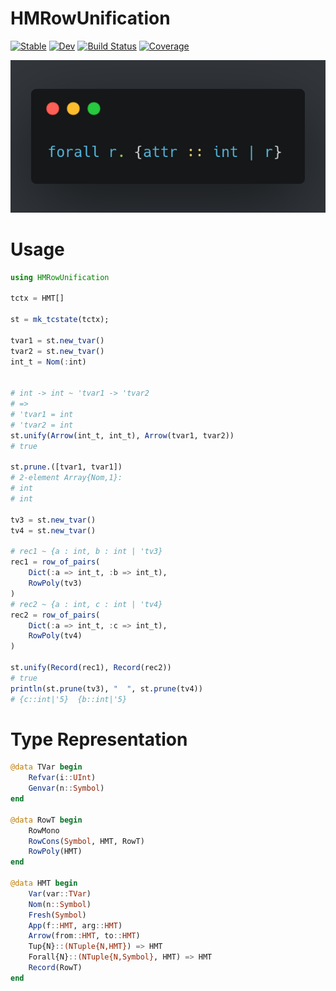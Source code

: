 # HMRowUnification

[![Stable](https://img.shields.io/badge/docs-stable-blue.svg)](https://thautwarm.github.io/HMRowUnification.jl/stable)
[![Dev](https://img.shields.io/badge/docs-dev-blue.svg)](https://thautwarm.github.io/HMRowUnification.jl/dev)
[![Build Status](https://travis-ci.com/thautwarm/HMRowUnification.jl.svg?branch=master)](https://travis-ci.com/thautwarm/HMRowUnification.jl)
[![Coverage](https://codecov.io/gh/thautwarm/HMRowUnification.jl/branch/master/graph/badge.svg)](https://codecov.io/gh/thautwarm/HMRowUnification.jl)

![fig.png](fig.png)

# Usage

```julia
using HMRowUnification

tctx = HMT[]

st = mk_tcstate(tctx);

tvar1 = st.new_tvar()
tvar2 = st.new_tvar()
int_t = Nom(:int)


# int -> int ~ 'tvar1 -> 'tvar2
# =>
# 'tvar1 = int
# 'tvar2 = int
st.unify(Arrow(int_t, int_t), Arrow(tvar1, tvar2))
# true

st.prune.([tvar1, tvar1])
# 2-element Array{Nom,1}:
# int
# int

tv3 = st.new_tvar()
tv4 = st.new_tvar()

# rec1 ~ {a : int, b : int | 'tv3}
rec1 = row_of_pairs(
    Dict(:a => int_t, :b => int_t),
    RowPoly(tv3)
)
# rec2 ~ {a : int, c : int | 'tv4}
rec2 = row_of_pairs(
    Dict(:a => int_t, :c => int_t),
    RowPoly(tv4)
)

st.unify(Record(rec1), Record(rec2))
# true
println(st.prune(tv3), "  ", st.prune(tv4))
# {c::int|'5}  {b::int|'5}
```

# Type Representation

```julia
@data TVar begin
    Refvar(i::UInt)
    Genvar(n::Symbol)
end

@data RowT begin
    RowMono
    RowCons(Symbol, HMT, RowT)
    RowPoly(HMT)
end

@data HMT begin
    Var(var::TVar)
    Nom(n::Symbol)
    Fresh(Symbol)
    App(f::HMT, arg::HMT)
    Arrow(from::HMT, to::HMT)
    Tup{N}::(NTuple{N,HMT}) => HMT
    Forall{N}::(NTuple{N,Symbol}, HMT) => HMT
    Record(RowT)
end
```